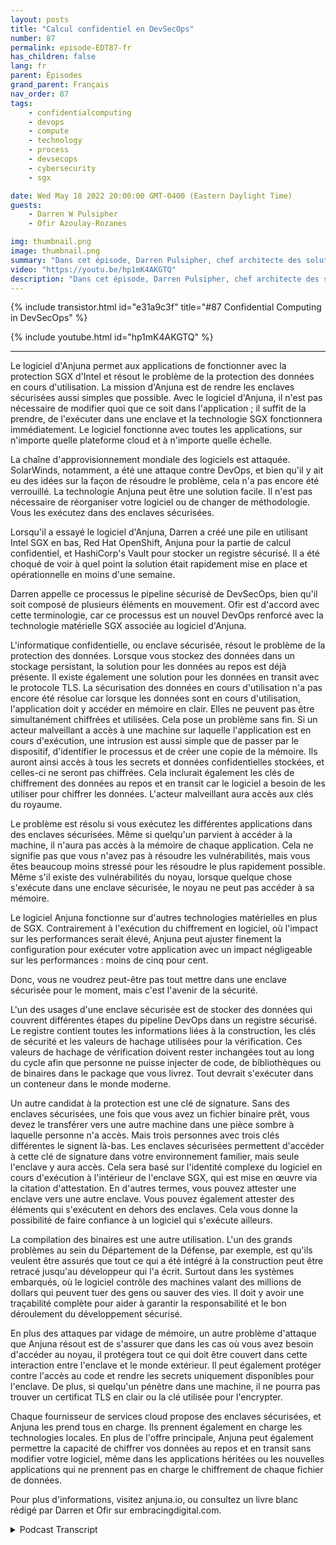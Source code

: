 ```yaml
---
layout: posts
title: "Calcul confidentiel en DevSecOps"
number: 87
permalink: episode-EDT87-fr
has_children: false
lang: fr
parent: Épisodes
grand_parent: Français
nav_order: 87
tags:
    - confidentialcomputing
    - devops
    - compute
    - technology
    - process
    - devsecops
    - cybersecurity
    - sgx

date: Wed May 18 2022 20:00:00 GMT-0400 (Eastern Daylight Time)
guests:
    - Darren W Pulsipher
    - Ofir Azoulay-Rozanes

img: thumbnail.png
image: thumbnail.png
summary: "Dans cet épisode, Darren Pulsipher, chef architecte des solutions chez Intel, et Ofir Azoulay-Rozanes, directeur de la gestion des produits chez Anjuna, discutent des solutions d'Anjuna pour la confidentialité des données dans le cycle de vie DevOps."
video: "https://youtu.be/hp1mK4AKGTQ"
description: "Dans cet épisode, Darren Pulsipher, chef architecte des solutions chez Intel, et Ofir Azoulay-Rozanes, directeur de la gestion des produits chez Anjuna, discutent des solutions d'Anjuna pour la confidentialité des données dans le cycle de vie DevOps."
---
```


<div>
{% include transistor.html id="e31a9c3f" title="#87 Confidential Computing in DevSecOps" %}

{% include youtube.html id="hp1mK4AKGTQ" %}
</div>

---

Le logiciel d'Anjuna permet aux applications de fonctionner avec la protection SGX d'Intel et résout le problème de la protection des données en cours d'utilisation. La mission d'Anjuna est de rendre les enclaves sécurisées aussi simples que possible. Avec le logiciel d'Anjuna, il n'est pas nécessaire de modifier quoi que ce soit dans l'application ; il suffit de la prendre, de l'exécuter dans une enclave et la technologie SGX fonctionnera immédiatement. Le logiciel fonctionne avec toutes les applications, sur n'importe quelle plateforme cloud et à n'importe quelle échelle.

La chaîne d'approvisionnement mondiale des logiciels est attaquée. SolarWinds, notamment, a été une attaque contre DevOps, et bien qu'il y ait eu des idées sur la façon de résoudre le problème, cela n'a pas encore été verrouillé. La technologie Anjuna peut être une solution facile. Il n'est pas nécessaire de réorganiser votre logiciel ou de changer de méthodologie. Vous les exécutez dans des enclaves sécurisées.

Lorsqu'il a essayé le logiciel d'Anjuna, Darren a créé une pile en utilisant Intel SGX en bas, Red Hat OpenShift, Anjuna pour la partie de calcul confidentiel, et HashiCorp's Vault pour stocker un registre sécurisé. Il a été choqué de voir à quel point la solution était rapidement mise en place et opérationnelle en moins d'une semaine.

Darren appelle ce processus le pipeline sécurisé de DevSecOps, bien qu'il soit composé de plusieurs éléments en mouvement. Ofir est d'accord avec cette terminologie, car ce processus est un nouvel DevOps renforcé avec la technologie matérielle SGX associée au logiciel d'Anjuna.

L'informatique confidentielle, ou enclave sécurisée, résout le problème de la protection des données. Lorsque vous stockez des données dans un stockage persistant, la solution pour les données au repos est déjà présente. Il existe également une solution pour les données en transit avec le protocole TLS. La sécurisation des données en cours d'utilisation n'a pas encore été résolue car lorsque les données sont en cours d'utilisation, l'application doit y accéder en mémoire en clair. Elles ne peuvent pas être simultanément chiffrées et utilisées. Cela pose un problème sans fin. Si un acteur malveillant a accès à une machine sur laquelle l'application est en cours d'exécution, une intrusion est aussi simple que de passer par le dispositif, d'identifier le processus et de créer une copie de la mémoire. Ils auront ainsi accès à tous les secrets et données confidentielles stockées, et celles-ci ne seront pas chiffrées. Cela inclurait également les clés de chiffrement des données au repos et en transit car le logiciel a besoin de les utiliser pour chiffrer les données. L'acteur malveillant aura accès aux clés du royaume.

Le problème est résolu si vous exécutez les différentes applications dans des enclaves sécurisées. Même si quelqu'un parvient à accéder à la machine, il n'aura pas accès à la mémoire de chaque application. Cela ne signifie pas que vous n'avez pas à résoudre les vulnérabilités, mais vous êtes beaucoup moins stressé pour les résoudre le plus rapidement possible. Même s'il existe des vulnérabilités du noyau, lorsque quelque chose s'exécute dans une enclave sécurisée, le noyau ne peut pas accéder à sa mémoire.

Le logiciel Anjuna fonctionne sur d'autres technologies matérielles en plus de SGX. Contrairement à l'exécution du chiffrement en logiciel, où l'impact sur les performances serait élevé, Anjuna peut ajuster finement la configuration pour exécuter votre application avec un impact négligeable sur les performances : moins de cinq pour cent.

Donc, vous ne voudrez peut-être pas tout mettre dans une enclave sécurisée pour le moment, mais c'est l'avenir de la sécurité.

L'un des usages d'une enclave sécurisée est de stocker des données qui couvrent différentes étapes du pipeline DevOps dans un registre sécurisé. Le registre contient toutes les informations liées à la construction, les clés de sécurité et les valeurs de hachage utilisées pour la vérification. Ces valeurs de hachage de vérification doivent rester inchangées tout au long du cycle afin que personne ne puisse injecter de code, de bibliothèques ou de binaires dans le package que vous livrez. Tout devrait s'exécuter dans un conteneur dans le monde moderne.

Un autre candidat à la protection est une clé de signature. Sans des enclaves sécurisées, une fois que vous avez un fichier binaire prêt, vous devez le transférer vers une autre machine dans une pièce sombre à laquelle personne n'a accès. Mais trois personnes avec trois clés différentes le signent là-bas. Les enclaves sécurisées permettent d'accéder à cette clé de signature dans votre environnement familier, mais seule l'enclave y aura accès. Cela sera basé sur l'identité complexe du logiciel en cours d'exécution à l'intérieur de l'enclave SGX, qui est mise en œuvre via la citation d'attestation. En d'autres termes, vous pouvez attester une enclave vers une autre enclave. Vous pouvez également attester des éléments qui s'exécutent en dehors des enclaves. Cela vous donne la possibilité de faire confiance à un logiciel qui s'exécute ailleurs.

La compilation des binaires est une autre utilisation. L'un des grands problèmes au sein du Département de la Défense, par exemple, est qu'ils veulent être assurés que tout ce qui a été intégré à la construction peut être retracé jusqu'au développeur qui l'a écrit. Surtout dans les systèmes embarqués, où le logiciel contrôle des machines valant des millions de dollars qui peuvent tuer des gens ou sauver des vies. Il doit y avoir une traçabilité complète pour aider à garantir la responsabilité et le bon déroulement du développement sécurisé.

En plus des attaques par vidage de mémoire, un autre problème d'attaque que Anjuna résout est de s'assurer que dans les cas où vous avez besoin d'accéder au noyau, il protégera tout ce qui doit être couvert dans cette interaction entre l'enclave et le monde extérieur. Il peut également protéger contre l'accès au code et rendre les secrets uniquement disponibles pour l'enclave. De plus, si quelqu'un pénètre dans une machine, il ne pourra pas trouver un certificat TLS en clair ou la clé utilisée pour l'encrypter.

Chaque fournisseur de services cloud propose des enclaves sécurisées, et Anjuna les prend tous en charge. Ils prennent également en charge les technologies locales. En plus de l'offre principale, Anjuna peut également permettre la capacité de chiffrer vos données au repos et en transit sans modifier votre logiciel, même dans les applications héritées ou les nouvelles applications qui ne prennent pas en charge le chiffrement de chaque fichier de données.

Pour plus d'informations, visitez anjuna.io, ou consultez un livre blanc rédigé par Darren et Ofir sur embracingdigital.com.



<details>
<summary> Podcast Transcript </summary>

<p></p>

</details>
